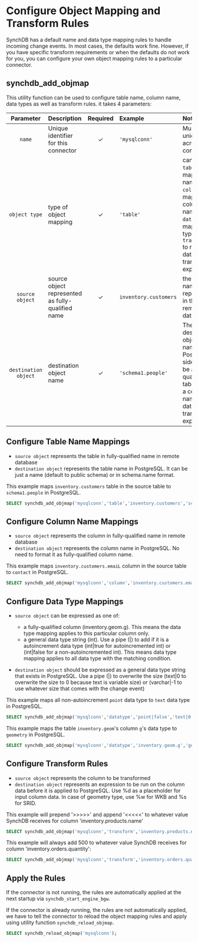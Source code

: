 # Configure Object Mapping and Transform Rules

SynchDB has a default name and data type mapping rules to handle incoming change events. In most cases, the defaults work fine. However, if you have specific transform requirements or when the defaults do not work for you, you can configure your own object mapping rules to a particular connector. 

## **synchdb_add_objmap**

This utility function can be used to configure table name, column name, data types as well as transform rules. it takes 4 parameters:

| Parameter | Description | Required | Example | Notes |
|:-:|:-|:-:|:-|:-|
| `name` | Unique identifier for this connector | ✓ | `'mysqlconn'` | Must be unique across all connectors |
| `object type` | type of object mapping | ✓ | `'table'` | can be `table` to map a table name, `column` to map a column name, `datatype` to map a data type, or `transform` to run a data transform expression |
| `source object` | source object represented as fully-qualified name | ✓ | `inventory.customers` | the object name as represented in the remote database |
| `destination object` | destination object name | ✓ | `'schema1.people'` | The destination object name in PostgreSQL side. Can be a fully-qualified table name, a column name, a data type or transform expression |

## **Configure Table Name Mappings**

* `source object` represents the table in fully-qualified name in remote database
* `destination object` represents the table name in PostgreSQL. It can be just a name (default to public schema) or in schema.name format. 

This example maps `inventory.customers` table in the source table to `schema1.people` in PostgreSQL.
```sql
SELECT synchdb_add_objmap('mysqlconn','table','inventory.customers','schema1.people');
```

## **Configure Column Name Mappings**

* `source object` represents the column in fully-qualified name in remote database
* `destination object` represents the column name in PostgreSQL. No need to format it as fully-qualified column name.

This example maps `inventory.customers.emaiL` column in the source table to `contact` in PostgreSQL.
```sql
SELECT synchdb_add_objmap('mysqlconn','column','inventory.customers.email','contact');
```

## **Configure Data Type Mappings**

* `source object` can be expressed as one of:
    * a fully-qualified column (inventory.geom.g). This means the data type mapping applies to this particular column only.
    * a general data type string (int). Use a pipe (|) to add if it is a autoincrement data type (int|true for autoincremented int) or (int|false for a non-autoincremented int). This means data type mapping applies to all data type with the matching condition.

* `destination object` should be expressed as a general data type string that exists in PostgreSQL. Use a pipe (|) to overwrite the size (text|0 to overwrite the size to 0 because text is variable size) or (varchar|-1 to use whatever size that comes with the change event)

This example maps all non-autoincrement `point` data type to `text` data type in PostgreSQL.
```sql
SELECT synchdb_add_objmap('mysqlconn','datatype','point|false','text|0');
```

This example maps the table `inventory.geom`'s column `g`'s data type to `geometry` in PostgreSQL.
```sql
SELECT synchdb_add_objmap('mysqlconn','datatype','inventory.geom.g','geometry|0');
```

## **Configure Transform Rules**

* `source object` represents the column to be transformed
* `destination object` represents an expression to be run on the column data before it is applied to PostgreSQL. Use %d as a placeholder for input column data. In case of geometry type, use %w for WKB and %s for SRID. 

This example will prepend '>>>>>' and append '<<<<<' to whatever value SynchDB receives for column 'inventory.products.name'
```sql
SELECT synchdb_add_objmap('mysqlconn','transform','inventory.products.name','''>>>>>'' || ''%d'' || ''<<<<<''');
```

This example will always add 500 to whatever value SynchDB receives for column 'inventory.orders.quantity':
```sql
SELECT synchdb_add_objmap('mysqlconn','transform','inventory.orders.quantity','%d + 500');
```

## **Apply the Rules**

If the connector is not running, the rules are automatically applied at the next startup via `synchdb_start_engine_bgw`.

If the connector is already running, the rules are not automatically applied, we have to tell the connector to reload the object mapping rules and apply using utility function `synchdb_reload_objmap`.

```sql
SELECT synchdb_reload_objmap('mysqlconn');
```

